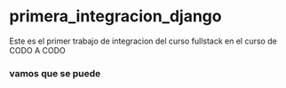 # primera_integracion_django

Este es el primer trabajo de integracion del curso fullstack en el curso de CODO A CODO


### vamos que se puede
